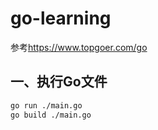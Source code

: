 # go-learning

参考<https://www.topgoer.com/go>
## 一、执行Go文件

```bash
go run ./main.go 
go build ./main.go
```
